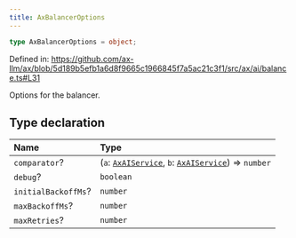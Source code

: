 ```yaml
---
title: AxBalancerOptions
---
```


```ts
type AxBalancerOptions = object;
```

Defined in: https://github.com/ax-llm/ax/blob/5d189b5efb1a6d8f9665c1966845f7a5ac21c3f1/src/ax/ai/balance.ts#L31

Options for the balancer.

## Type declaration

| Name | Type |
| :------ | :------ |
| <a id="comparator"></a> `comparator`? | (`a`: [`AxAIService`](/api/#03-apidocs/interfaceaxaiservice), `b`: [`AxAIService`](/api/#03-apidocs/interfaceaxaiservice)) => `number` |
| <a id="debug"></a> `debug`? | `boolean` |
| <a id="initialBackoffMs"></a> `initialBackoffMs`? | `number` |
| <a id="maxBackoffMs"></a> `maxBackoffMs`? | `number` |
| <a id="maxRetries"></a> `maxRetries`? | `number` |
